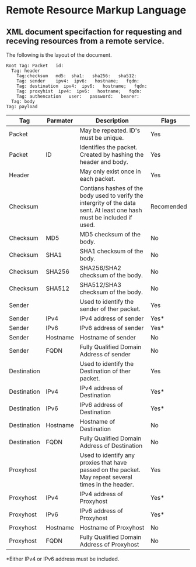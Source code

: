 # Remote Resource Markup Language
## XML document specifaction for requesting and receving resources from a remote service.

The following is the layout of the document.

```
Root Tag: Packet   id:
  Tag: header
    Tag:checksum   md5:  sha1:   sha256:   sha512:
    Tag: sender    ipv4:  ipv6:   hostname;   fqdn:
    Tag: destination  ipv4:  ipv6:   hostname;   fqdn:
    Tag: proxyhist  ipv4:  ipv6:   hostname;   fqdn:
    Tag: authencation   user:   password:   bearer:
  Tag: body
Tag: payload
```

Tag | Parmater | Description | Flags
-----|-----|-----|-----|
Packet||May be repeated. ID's must be unique.|Yes
Packet|ID|Identifies the packet. Created by hashing the header and body.|Yes
Header||May only exist once in each packet.|Yes
Checksum||Contians hashes of the body used to verify the intergrity of the data sent. At least one hash must be included if used.|Recomended
Checksum|MD5|MD5 checksum of the body.|No
Checksum|SHA1|SHA1 checksum of the body.|No
Checksum|SHA256|SHA256/SHA2 checksum of the body.|No
Checksum|SHA512|SHA512/SHA3 checksum of the body.|No
Sender||Used to identify the sender of ther packet.|Yes
Sender|IPv4|IPv4 address of sender|Yes*
Sender|IPv6|IPv6 address of sender|Yes*
Sender|Hostname|Hostname of sender|No
Sender|FQDN|Fully Qualified Domain Address of sender|No
Destination||Used to identify the Destination of ther packet.|Yes
Destination|IPv4|IPv4 address of Destination|Yes*
Destination|IPv6|IPv6 address of Destination|Yes*
Destination|Hostname|Hostname of Destination|No
Destination|FQDN|Fully Qualified Domain Address of Destination|No
Proxyhost||Used to identify any proxies that have passed on the packet. May repeat several times in the header.|Yes
Proxyhost|IPv4|IPv4 address of Proxyhost|Yes*
Proxyhost|IPv6|IPv6 address of Proxyhost|Yes*
Proxyhost|Hostname|Hostname of Proxyhost|No
Proxyhost|FQDN|Fully Qualified Domain Address of Proxyhost|No

*Either IPv4 or IPv6 address must be included.
